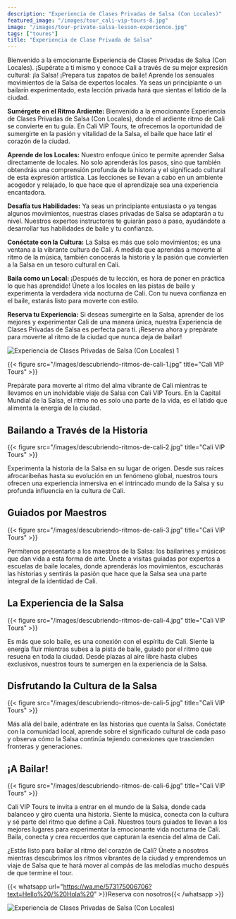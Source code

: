 ```yaml
---
description: "Experiencia de Clases Privadas de Salsa (Con Locales)"
featured_image: "/images/tour_cali-vip-tours-8.jpg"
image: "/images/tour-private-salsa-lesson-experience.jpg"
tags: ["toures"]
title: "Experiencia de Clase Privada de Salsa"
---
```


Bienvenido a la emocionante Experiencia de Clases Privadas de Salsa (Con Locales). ¡Supérate a ti mismo y conoce Cali a través de su mejor expresión cultural: ¡la Salsa! ¡Prepara tus zapatos de baile! Aprende los sensuales movimientos de la Salsa de expertos locales. Ya seas un principiante o un bailarín experimentado, esta lección privada hará que sientas el latido de la ciudad.

**Sumérgete en el Ritmo Ardiente:** Bienvenido a la emocionante Experiencia de Clases Privadas de Salsa (Con Locales), donde el ardiente ritmo de Cali se convierte en tu guía. En Cali VIP Tours, te ofrecemos la oportunidad de sumergirte en la pasión y vitalidad de la Salsa, el baile que hace latir el corazón de la ciudad.

**Aprende de los Locales:** Nuestro enfoque único te permite aprender Salsa directamente de locales. No solo aprenderás los pasos, sino que también obtendrás una comprensión profunda de la historia y el significado cultural de esta expresión artística. Las lecciones se llevan a cabo en un ambiente acogedor y relajado, lo que hace que el aprendizaje sea una experiencia encantadora.

**Desafía tus Habilidades:** Ya seas un principiante entusiasta o ya tengas algunos movimientos, nuestras clases privadas de Salsa se adaptarán a tu nivel. Nuestros expertos instructores te guiarán paso a paso, ayudándote a desarrollar tus habilidades de baile y tu confianza.

**Conéctate con la Cultura:** La Salsa es más que solo movimientos; es una ventana a la vibrante cultura de Cali. A medida que aprendas a moverte al ritmo de la música, también conocerás la historia y la pasión que convierten a la Salsa en un tesoro cultural en Cali.

**Baila como un Local:** ¡Después de tu lección, es hora de poner en práctica lo que has aprendido! Únete a los locales en las pistas de baile y experimenta la verdadera vida nocturna de Cali. Con tu nueva confianza en el baile, estarás listo para moverte con estilo.

**Reserva tu Experiencia:** Si deseas sumergirte en la Salsa, aprender de los mejores y experimentar Cali de una manera única, nuestra Experiencia de Clases Privadas de Salsa es perfecta para ti. ¡Reserva ahora y prepárate para moverte al ritmo de la ciudad que nunca deja de bailar!

![Experiencia de Clases Privadas de Salsa (Con Locales) 1](/images/experiencia-clases-privadas-salsa.jpg)

{{< figure src="/images/descubriendo-ritmos-de-cali-1.jpg" title="Cali VIP Tours" >}}

Prepárate para moverte al ritmo del alma vibrante de Cali mientras te llevamos en un inolvidable viaje de Salsa con Cali VIP Tours. En la Capital Mundial de la Salsa, el ritmo no es solo una parte de la vida, es el latido que alimenta la energía de la ciudad.

## Bailando a Través de la Historia

{{< figure src="/images/descubriendo-ritmos-de-cali-2.jpg" title="Cali VIP Tours" >}}

Experimenta la historia de la Salsa en su lugar de origen. Desde sus raíces afrocaribeñas hasta su evolución en un fenómeno global, nuestros tours ofrecen una experiencia inmersiva en el intrincado mundo de la Salsa y su profunda influencia en la cultura de Cali.

## Guiados por Maestros

{{< figure src="/images/descubriendo-ritmos-de-cali-3.jpg" title="Cali VIP Tours" >}}

Permítenos presentarte a los maestros de la Salsa: los bailarines y músicos que dan vida a esta forma de arte. Únete a visitas guiadas por expertos a escuelas de baile locales, donde aprenderás los movimientos, escucharás las historias y sentirás la pasión que hace que la Salsa sea una parte integral de la identidad de Cali.

## La Experiencia de la Salsa

{{< figure src="/images/descubriendo-ritmos-de-cali-4.jpg" title="Cali VIP Tours" >}}

Es más que solo baile, es una conexión con el espíritu de Cali. Siente la energía fluir mientras subes a la pista de baile, guiado por el ritmo que resuena en toda la ciudad. Desde plazas al aire libre hasta clubes exclusivos, nuestros tours te sumergen en la experiencia de la Salsa.

## Disfrutando la Cultura de la Salsa

{{< figure src="/images/descubriendo-ritmos-de-cali-5.jpg" title="Cali VIP Tours" >}}

Más allá del baile, adéntrate en las historias que cuenta la Salsa. Conéctate con la comunidad local, aprende sobre el significado cultural de cada paso y observa cómo la Salsa continúa tejiendo conexiones que trascienden fronteras y generaciones.

## ¡A Bailar!

{{< figure src="/images/descubriendo-ritmos-de-cali-6.jpg" title="Cali VIP Tours" >}}

Cali VIP Tours te invita a entrar en el mundo de la Salsa, donde cada balanceo y giro cuenta una historia. Siente la música, conecta con la cultura y sé parte del ritmo que define a Cali. Nuestros tours guiados te llevan a los mejores lugares para experimentar la emocionante vida nocturna de Cali. Baila, conecta y crea recuerdos que capturan la esencia del alma de Cali.

¿Estás listo para bailar al ritmo del corazón de Cali? Únete a nosotros mientras descubrimos los ritmos vibrantes de la ciudad y emprendemos un viaje de Salsa que te hará mover al compás de las melodías mucho después de que termine el tour.

{{< whatsapp url="https://wa.me/573175006706?text=Hello%20/%20Hola%20" >}}Reserva con nosotros{{< /whatsapp >}}

![Experiencia de Clases Privadas de Salsa (Con Locales)](/tour-private-salsa-lesson-experience.jpg)
